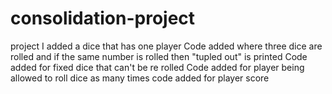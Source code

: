 # consolidation-project
project
I added a dice that has one player
Code added where three dice are rolled  and if the same number is rolled then "tupled out" is printed
Code added for fixed dice that can't be re rolled
Code added for player being allowed to roll dice as many times
code added for player score
